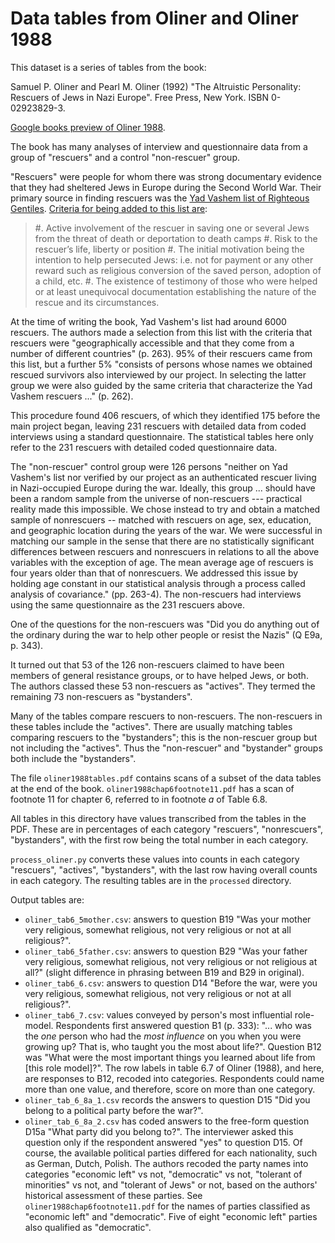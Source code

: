 # Data tables from Oliner and Oliner 1988

This dataset is a series of tables from the book:

Samuel P. Oliner and Pearl M. Oliner (1992) "The Altruistic Personality:
Rescuers of Jews in Nazi Europe". Free Press, New York. ISBN 0-02923829-3.

[Google books preview of Oliner
1988](https://books.google.co.uk/books?id=UctNcoCtxrIC).

The book has many analyses of interview and questionnaire data from a group of "rescuers" and a control "non-rescuer" group.

"Rescuers" were people for whom there was strong documentary evidence that they
had sheltered Jews in Europe during the Second World War.   Their primary
source in finding rescuers was the [Yad Vashem list of Righteous
Gentiles](https://www.yadvashem.org/righteous.html).  [Criteria for being added to this list are](https://www.yadvashem.org/righteous/faq.html):

> #. Active involvement of the rescuer in saving one or several Jews from the
>    threat of death or deportation to death camps
> #. Risk to the rescuer’s life, liberty or position
> #. The initial motivation being the intention to help persecuted Jews: i.e.
>    not for payment or any other reward such as religious conversion of the saved
>    person, adoption of a child, etc.
> #. The existence of testimony of those who were helped or at least
>    unequivocal documentation establishing the nature of the rescue and its
>    circumstances.

At the time of writing the book, Yad Vashem's list had around 6000 rescuers.
The authors made a selection from this list with the criteria that rescuers
were "geographically accessible and that they come from a number of different
countries" (p. 263). 95% of their rescuers came from this list, but a further
5% "consists of persons whose names we obtained rescued survivors also
interviewed by our project.  In selecting the latter group we were also guided
by the same criteria that characterize the Yad Vashem rescuers ..." (p. 262).

This procedure found 406 rescuers, of which they identified 175 before the main
project began, leaving 231 rescuers with detailed data from coded interviews
using a standard questionnaire. The statistical tables here only refer to the
231 rescuers with detailed coded questionnaire data.

The "non-rescuer" control group were 126 persons "neither on Yad Vashem's list
nor verified by our project as an authenticated rescuer living in Nazi-occupied
Europe during the war.  Ideally, this group ... should have been a random
sample from the universe of non-rescuers --- practical reality made this
impossible.  We chose instead to try and obtain a matched sample of nonrescuers
-- matched with rescuers on age, sex, education, and geographic location during
the years of the war. We were successful in matching our sample in the sense
that there are no statistically significant differences between rescuers and
nonrescuers in relations to all the above variables with the exception of age.
The mean average age of rescuers is four years older than that of nonrescuers.
We addressed this issue by holding age constant in our statistical analysis
through a process called analysis of covariance." (pp. 263-4).  The
non-rescuers had interviews using the same questionnaire as the 231 rescuers
above.

One of the questions for the non-rescuers was "Did you do anything out of the
ordinary during the war to help other people or resist the Nazis" (Q E9a, p.
343).

It turned out that 53 of the 126 non-rescuers claimed to have been members of
general resistance groups, or to have helped Jews, or both.  The authors
classed these 53 non-rescuers as "actives".  They termed the remaining 73
non-rescuers as "bystanders".

Many of the tables compare rescuers to non-rescuers.  The non-rescuers in these
tables include the "actives".  There are usually matching tables comparing
rescuers to the "bystanders"; this is the non-rescuer group but not including
the "actives".  Thus the "non-rescuer" and "bystander" groups both include the
"bystanders".

The file `oliner1988tables.pdf` contains scans of a subset of the data tables
at the end of the book.   `oliner1988chap6footnote11.pdf` has a scan of
footnote 11 for chapter 6, referred to in footnote *a* of Table 6.8.

All tables in this directory have values transcribed from the tables in the
PDF.  These are in percentages of each category "rescuers", "nonrescuers", "bystanders", with the first row being the total number in each category.

`process_oliner.py` converts these values into counts in each category
"rescuers", "actives", "bystanders", with the last row having overall counts in
each category.  The resulting tables are in the `processed` directory.

Output tables are:

* `oliner_tab6_5mother.csv`: answers to question B19 "Was your mother very
  religious, somewhat religious, not very religious or not at all religious?".
* `oliner_tab6_5father.csv`: answers to question B29 "Was your father very
  religious, somewhat religious, not very religious or not religious at all?" (slight difference in phrasing between B19 and B29 in original).
* `oliner_tab6_6.csv`: answers to question D14 "Before the war, were you very
  religious, somewhat religious, not very religious or not at all religious?".
* `oliner_tab6_7.csv`: values conveyed by person's most influential role-model.
  Respondents first answered question B1 (p. 333): "... who was the *one*
  person who had the *most influence* on you when you were growing up?   That
  is, who taught you the most about life?".  Question B12 was "What were the
  most important things you learned about life from [this role model]?".  The
  row labels in table 6.7 of Oliner (1988), and here, are responses to B12,
  recoded into categories.  Respondents could name more than one value, and
  therefore, score on more than one category.
* `oliner_tab_6_8a_1.csv` records the answers to question D15 "Did you belong
  to a political party before the war?".
* `oliner_tab_6_8a_2.csv` has coded answers to the free-form question D15a
  "What party did you belong to?".  The interviewer asked this question only if
  the respondent answered "yes" to question D15.  Of course, the available
  political parties differed for each nationality, such as German, Dutch,
  Polish.  The authors recoded the party names into categories "economic left"
  vs not, "democratic" vs not, "tolerant of minorities" vs not, and "tolerant
  of Jews" or not, based on the authors' historical assessment of these
  parties.  See `oliner1988chap6footnote11.pdf` for the names of parties
  classified as "economic left" and "democratic". Five of eight "economic left"
  parties also qualified as "democratic".
